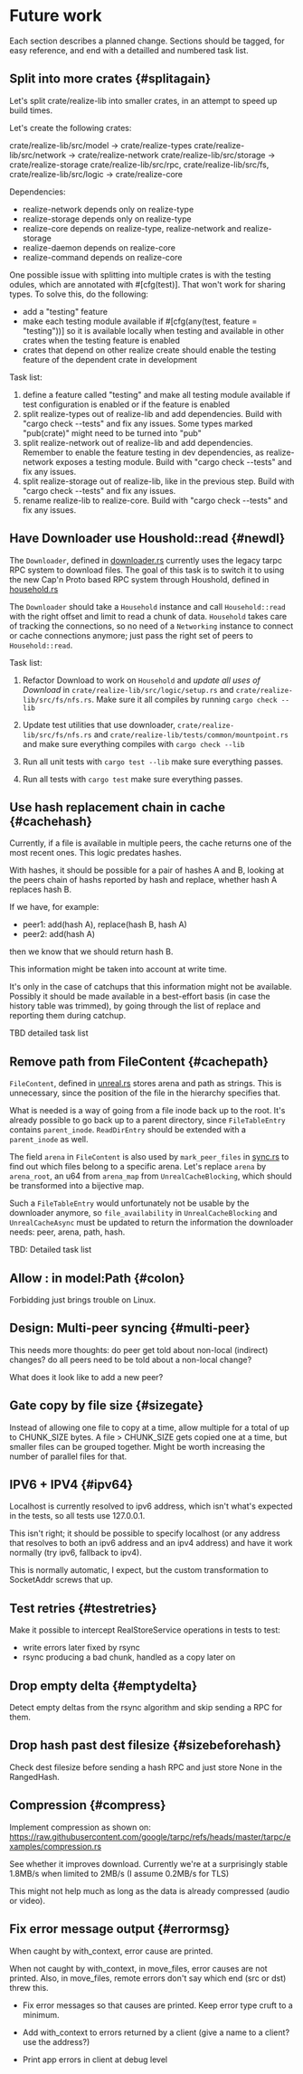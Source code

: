 # Future work

Each section describes a planned change. Sections should be tagged,
for easy reference, and end with a detailled and numbered task list.

## Split into more crates {#splitagain}

Let's split crate/realize-lib into smaller crates, in an attempt to
speed up build times.

Let's create the following crates:

crate/realize-lib/src/model -> crate/realize-types
crate/realize-lib/src/network -> crate/realize-network
crate/realize-lib/src/storage -> crate/realize-storage
crate/realize-lib/src/rpc, crate/realize-lib/src/fs, crate/realize-lib/src/logic  -> crate/realize-core

Dependencies:

 - realize-network depends only on realize-type
 - realize-storage depends only on realize-type
 - realize-core depends on realize-type, realize-network and realize-storage
 - realize-daemon depends on realize-core
 - realize-command depends on realize-core

One possible issue with splitting into multiple crates is with the testing odules, which are annotated with #[cfg(test)]. That won't work for sharing types. To solve this, do the following:
- add a "testing" feature
- make each testing module available if #[cfg(any(test, feature = "testing"))] so it is available locally when testing and available in other crates when the testing feature is enabled
- crates that depend on other realize create should enable the testing feature of the dependent crate in development

Task list:

1. define a feature called "testing" and make all testing module available if test configuration is enabled or if the feature is enabled
2. split realize-types out of realize-lib and add dependencies. Build with "cargo check --tests" and fix any issues. Some types marked "pub(crate)" might need to be turned into "pub"
3. split realize-network out of realize-lib and add dependencies. Remember to enable the feature testing in dev dependencies, as realize-network exposes a testing module. Build with "cargo check --tests" and fix any issues.
4. split realize-storage out of realize-lib, like in the previous step. Build with "cargo check --tests" and fix any issues.
5. rename realize-lib to realize-core. Build with "cargo check --tests" and fix any issues.

## Have Downloader use Houshold::read {#newdl}

The `Downloader`, defined in
[downloader.rs](../crate/realize-lib/src/fs/downloader.rs) currently
uses the legacy tarpc RPC system to download files. The goal of this
task is to switch it to using the new Cap'n Proto based RPC system
through Houshold, defined in
[household.rs](../crate/realize-lib/src/rpc/household.rs)

The `Downloader` should take a `Household` instance and call
`Household::read` with the right offset and limit to read a chunk of
data. `Household` takes care of tracking the connections, so no need
of a `Networking` instance to connect or cache connections anymore;
just pass the right set of peers to `Household::read`.

Task list:

1. Refactor Download to work on `Household` and *update all uses of
   Download* in `crate/realize-lib/src/logic/setup.rs` and
   `crate/realize-lib/src/fs/nfs.rs`. Make sure it all compiles by running
   `cargo check --lib`

2. Update test utilities that use downloader,
   `crate/realize-lib/src/fs/nfs.rs` and
   `crate/realize-lib/tests/common/mountpoint.rs` and make sure
   everything compiles with `cargo check --lib`

3. Run all unit tests with `cargo test --lib` make sure everything passes.

4. Run all tests with `cargo test` make sure everything passes.

## Use hash replacement chain in cache {#cachehash}

Currently, if a file is available in multiple peers, the cache returns
one of the most recent ones. This logic predates hashes.

With hashes, it should be possible for a pair of hashes A and B,
looking at the peers chain of hashs reported by hash and replace,
whether hash A replaces hash B.

If we have, for example:

 - peer1: add(hash A), replace(hash B, hash A)
 - peer2: add(hash A)

then we know that we should return hash B.

This information might be taken into account at write time.

It's only in the case of catchups that this information might not be
available. Possibly it should be made available in a best-effort basis
(in case the history table was trimmed), by going through the list of
replace and reporting them during catchup.

TBD detailed task list

## Remove path from FileContent {#cachepath}

`FileContent`, defined in
[unreal.rs](crate/realize-lib/src/storage/unreal.rs) stores arena and
path as strings. This is unnecessary, since the position of the file
in the hierarchy specifies that.

What is needed is a way of going from a file inode back up to the
root. It's already possible to go back up to a parent directory, since
`FileTableEntry` contains `parent_inode`. `ReadDirEntry` should be
extended with a `parent_inode` as well.

The field `arena` in `FileContent` is also used by `mark_peer_files`
in [sync.rs](crate/realize-lib/src/storage/unreal/sync.rs) to find out
which files belong to a specific arena. Let's replace `arena` by
`arena_root`, an u64 from `arena_map` from `UnrealCacheBlocking`, which
should be transformed into a bijective map.

Such a `FileTableEntry` would unfortunately not be usable by the
downloader anymore, so `file_availability` in `UnrealCacheBlocking`
and `UnrealCacheAsync` must be updated to return the information the
downloader needs: peer, arena, path, hash.

TBD: Detailed task list

## Allow : in model:Path {#colon}

Forbidding just brings trouble on Linux.

## Design: Multi-peer syncing {#multi-peer}

This needs more thoughts: do peer get told about non-local (indirect)
changes? do all peers need to be told about a non-local change?

What does it look like to add a new peer?

## Gate copy by file size {#sizegate}

Instead of allowing one file to copy at a time, allow multiple for a
total of up to CHUNK_SIZE bytes. A file > CHUNK_SIZE gets copied one
at a time, but smaller files can be grouped together. Might be worth
increasing the number of parallel files for that.

## IPV6 + IPV4 {#ipv64}

Localhost is currently resolved to ipv6 address, which isn't what's
expected in the tests, so all tests use 127.0.0.1.

This isn't right; it should be possible to specify localhost (or any
address that resolves to both an ipv6 address and an ipv4 address) and
have it work normally (try ipv6, fallback to ipv4).

This is normally automatic, I expect, but the custom transformation to
SocketAddr screws that up.

## Test retries {#testretries}

Make it possible to intercept RealStoreService operations in tests to
test:

- write errors later fixed by rsync
- rsync producing a bad chunk, handled as a copy later on

## Drop empty delta {#emptydelta}

Detect empty deltas from the rsync algorithm and skip sending a RPC
for them.

## Drop hash past dest filesize {#sizebeforehash}

Check dest filesize before sending a hash RPC and just store None in
the RangedHash.

## Compression {#compress}

Implement compression as shown on:
https://raw.githubusercontent.com/google/tarpc/refs/heads/master/tarpc/examples/compression.rs

See whether it improves download. Currently we're at a surprisingly
stable 1.8MB/s when limited to 2MB/s (I assume 0.2MB/s for TLS)

This might not help much as long as the data is already compressed
(audio or video).

## Fix error message output {#errormsg}

When caught by with_context, error cause are printed.

When not caught by with_context, in move_files, error causes are not
printed. Also, in move_files, remote errors don't say which end (src
or dst) threw this.

- Fix error messages so that causes are printed. Keep error type cruft
  to a minimum.

- Add with_context to errors returned by a client (give a name to a
  client? use the address?)

- Print app errors in client at debug level
